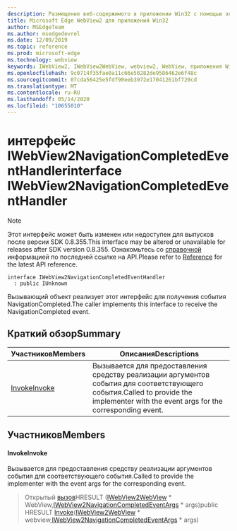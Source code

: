```yaml
---
description: Размещение веб-содержимого в приложении Win32 с помощью элемента управления Microsoft Edge WebView2
title: Microsoft Edge WebView2 для приложений Win32
author: MSEdgeTeam
ms.author: msedgedevrel
ms.date: 12/09/2019
ms.topic: reference
ms.prod: microsoft-edge
ms.technology: webview
keywords: IWebView2, IWebView2WebView, webview2, WebView, приложения Win32, Win32, EDGE
ms.openlocfilehash: 9c0714f35fae0a11c66e50282de9586462e6f48c
ms.sourcegitcommit: 07cda56425e5fdf90eeb3972e17041261bf720cd
ms.translationtype: MT
ms.contentlocale: ru-RU
ms.lasthandoff: 05/14/2020
ms.locfileid: "10655010"
---
```

# <span data-ttu-id="a3b0b-104">интерфейс IWebView2NavigationCompletedEventHandler</span><span class="sxs-lookup"><span data-stu-id="a3b0b-104">interface IWebView2NavigationCompletedEventHandler</span></span> 

> [!NOTE]
> <span data-ttu-id="a3b0b-105">Этот интерфейс может быть изменен или недоступен для выпусков после версии SDK 0.8.355.</span><span class="sxs-lookup"><span data-stu-id="a3b0b-105">This interface may be altered or unavailable for releases after SDK version 0.8.355.</span></span> <span data-ttu-id="a3b0b-106">Ознакомьтесь со [справочной](../../../webview2-api-reference.md) информацией по последней ссылке на API.</span><span class="sxs-lookup"><span data-stu-id="a3b0b-106">Please refer to [Reference](../../../webview2-api-reference.md) for the latest API reference.</span></span>

```
interface IWebView2NavigationCompletedEventHandler
  : public IUnknown
```

<span data-ttu-id="a3b0b-107">Вызывающий объект реализует этот интерфейс для получения события NavigationCompleted.</span><span class="sxs-lookup"><span data-stu-id="a3b0b-107">The caller implements this interface to receive the NavigationCompleted event.</span></span>

## <span data-ttu-id="a3b0b-108">Краткий обзор</span><span class="sxs-lookup"><span data-stu-id="a3b0b-108">Summary</span></span>

 <span data-ttu-id="a3b0b-109">Участников</span><span class="sxs-lookup"><span data-stu-id="a3b0b-109">Members</span></span>                        | <span data-ttu-id="a3b0b-110">Описания</span><span class="sxs-lookup"><span data-stu-id="a3b0b-110">Descriptions</span></span>
--------------------------------|---------------------------------------------
[<span data-ttu-id="a3b0b-111">Invoke</span><span class="sxs-lookup"><span data-stu-id="a3b0b-111">Invoke</span></span>](#invoke) | <span data-ttu-id="a3b0b-112">Вызывается для предоставления средству реализации аргументов события для соответствующего события.</span><span class="sxs-lookup"><span data-stu-id="a3b0b-112">Called to provide the implementer with the event args for the corresponding event.</span></span>

## <span data-ttu-id="a3b0b-113">Участников</span><span class="sxs-lookup"><span data-stu-id="a3b0b-113">Members</span></span>

#### <span data-ttu-id="a3b0b-114">Invoke</span><span class="sxs-lookup"><span data-stu-id="a3b0b-114">Invoke</span></span> 

<span data-ttu-id="a3b0b-115">Вызывается для предоставления средству реализации аргументов события для соответствующего события.</span><span class="sxs-lookup"><span data-stu-id="a3b0b-115">Called to provide the implementer with the event args for the corresponding event.</span></span>

> <span data-ttu-id="a3b0b-116">Открытый [вызов](#invoke)HRESULT ([IWebView2WebView](IWebView2WebView.md) \* WebView,[IWebView2NavigationCompletedEventArgs](IWebView2NavigationCompletedEventArgs.md) \* args)</span><span class="sxs-lookup"><span data-stu-id="a3b0b-116">public HRESULT [Invoke](#invoke)([IWebView2WebView](IWebView2WebView.md) \* webview,[IWebView2NavigationCompletedEventArgs](IWebView2NavigationCompletedEventArgs.md) \* args)</span></span>

